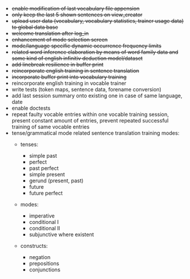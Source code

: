 - <s>enable modification of last vocabulary file appension</s>
- <s>only keep the last 5 shown sentences on view_creator</s>
- <s>upload user data (vocabulary, vocabulary statistics, trainer usage data) to global data base</s>
- <s>welcome translation after log_in</s>
- <s>enhancement of mode selection screen</s>
- <s>mode/language specific dynamic occurrence frequency limits</s>
- <s>related word inference elaboration by means of word family data and some kind of english infinitiv deduction model/dataset</s>
- <s>add linebreak resilience in buffer print</s>
- <s>reincorporate english training in sentence translation</s>
- <s>incorporate buffer print into vocabulary training</s>
- reincorporate english training in vocable trainer
- write tests (token maps, sentence data, forename conversion)
- add last session summary onto existing one in case of same language, date
- enable doctests
- repeat faulty vocable entries within one vocable training session,
  present constant amount of entries, prevent repeated successful training
  of same vocable entries
- tense/grammatical mode related sentence translation training modes:
    - tenses:
        - simple past
        - perfect
        - past perfect
        - simple present
        - gerund (present, past)
        - future
        - future perfect
        
    - modes:
        - imperative
        - conditional I
        - conditional II
        - subjunctive where existent
        
    - constructs:
        - negation
        - prepositions
        - conjunctions
        